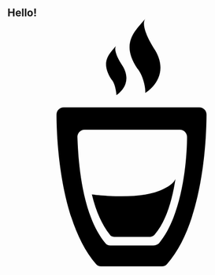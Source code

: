 ## Hello! <svg role="img" viewBox="0 0 24 24" xmlns="http://www.w3.org/2000/svg"><title>Mocha</title><path d="M13.325 0c-.907 1.116-2.442 2.302-.768 4.814.558.628.838 1.953.768 2.372 0 0 2.512-1.464.977-4.116-.907-1.395-1.326-2.582-.977-3.07zm-2.79 2.582c-.628.767-1.605 1.535-.489 3.279.35.349.489 1.256.489 1.535 0 0 1.673-.978.627-2.792-.628-.907-.906-1.743-.627-2.022zm-5.094 6a.699.699 0 0 0-.697.698c0 2.372.349 10.535 3.837 14.512.14.139.28.208.489.208h5.86c.21 0 .35-.069.489-.208 3.488-3.908 3.837-12.07 3.837-14.512a.7.7 0 0 0-.698-.699H12zm2.023 2.163h9.21c.349 0 .697.278.697.697 0 1.953-.348 7.465-2.72 10.326-.21.14-.35.208-.559.208H9.976a.633.633 0 0 1-.488-.208c-2.372-2.79-2.652-8.373-2.722-10.326 0-.35.28-.697.698-.697zm8.792 4.744s-.071.627-1.745 1.255c-2.303.837-6.348.28-6.348.28.349 1.465.906 2.86 1.743 3.907.07.14.28.209.419.209h3.489c.14 0 .279-.07.418-.209 1.186-1.395 1.745-3.558 2.024-5.442z"/></svg>

<!--
**clarice-m04/clarice-m04** is a ✨ _special_ ✨ repository because its `README.md` (this file) appears on your GitHub profile.

Here are some ideas to get you started:

- 🔭 I’m currently working on ...
- 🌱 I’m currently learning ...
- 👯 I’m looking to collaborate on ...
- 🤔 I’m looking for help with ...
- 💬 Ask me about ...
- 📫 How to reach me: ...
- 😄 Pronouns: ...
- ⚡ Fun fact: ...
-->
